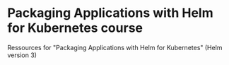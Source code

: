 # Packaging Applications with Helm for Kubernetes course
Ressources for "Packaging Applications with Helm for Kubernetes" (Helm version 3)
